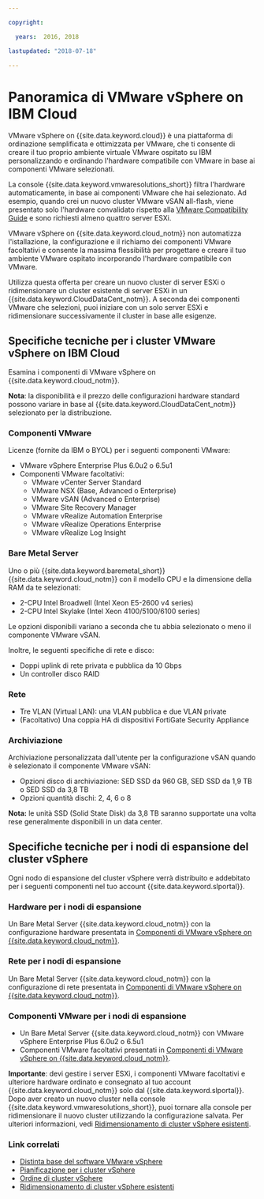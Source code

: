 ```yaml
---

copyright:

  years:  2016, 2018

lastupdated: "2018-07-18"

---
```


# Panoramica di VMware vSphere on IBM Cloud

VMware vSphere on {{site.data.keyword.cloud}} è una piattaforma di ordinazione semplificata e ottimizzata per VMware, che ti consente di creare il tuo proprio ambiente virtuale VMware ospitato su IBM personalizzando e ordinando l'hardware compatibile con VMware in base ai componenti VMware selezionati.

La console {{site.data.keyword.vmwaresolutions_short}} filtra l'hardware automaticamente, in base ai componenti VMware che hai selezionato. Ad esempio, quando crei un nuovo cluster VMware vSAN all-flash, viene presentato solo l'hardware convalidato rispetto alla [VMware Compatibility Guide](https://www.vmware.com/resources/compatibility/search.php) e sono richiesti almeno quattro server ESXi.

VMware vSphere on {{site.data.keyword.cloud_notm}} non automatizza l'istallazione, la configurazione e il richiamo dei componenti VMware facoltativi e consente la massima flessibilità per progettare e creare il tuo ambiente VMware ospitato incorporando l'hardware compatibile con VMware.

Utilizza questa offerta per creare un nuovo cluster di server ESXi o ridimensionare un cluster esistente di server ESXi in un {{site.data.keyword.CloudDataCent_notm}}. A seconda dei componenti VMware che selezioni, puoi iniziare con un solo server ESXi e ridimensionare successivamente il cluster in base alle esigenze.

## Specifiche tecniche per i cluster VMware vSphere on IBM Cloud

Esamina i componenti di VMware vSphere on {{site.data.keyword.cloud_notm}}.

**Nota**: la disponibilità e il prezzo delle configurazioni hardware standard possono variare in base al {{site.data.keyword.CloudDataCent_notm}} selezionato per la distribuzione.

### Componenti VMware

Licenze (fornite da IBM o BYOL) per i seguenti componenti VMware:
* VMware vSphere Enterprise Plus 6.0u2 o 6.5u1
* Componenti VMware facoltativi:
   * VMware vCenter Server Standard
   * VMware NSX (Base, Advanced o Enterprise)
   * VMware vSAN (Advanced o Enterprise)
   * VMware Site Recovery Manager
   * VMware vRealize Automation Enterprise
   * VMware vRealize Operations Enterprise
   * VMware vRealize Log Insight

### Bare Metal Server

Uno o più {{site.data.keyword.baremetal_short}} {{site.data.keyword.cloud_notm}} con il modello CPU e la dimensione della RAM da te selezionati:
* 2-CPU Intel Broadwell (Intel Xeon E5-2600 v4 series)
* 2-CPU Intel Skylake (Intel Xeon 4100/5100/6100 series)

Le opzioni disponibili variano a seconda che tu abbia selezionato o meno il componente VMware vSAN.

Inoltre, le seguenti specifiche di rete e disco:
* Doppi uplink di rete privata e pubblica da 10 Gbps
* Un controller disco RAID

### Rete

* Tre VLAN (Virtual LAN): una VLAN pubblica e due VLAN private
* (Facoltativo) Una coppia HA di dispositivi FortiGate Security Appliance

### Archiviazione

Archiviazione personalizzata dall'utente per la configurazione vSAN quando è selezionato il componente VMware vSAN:
* Opzioni disco di archiviazione:  SED SSD da 960 GB, SED SSD da 1,9 TB o SED SSD da 3,8 TB
* Opzioni quantità dischi: 2, 4, 6 o 8

**Nota:** le unità SSD (Solid State Disk) da 3,8 TB saranno supportate una volta rese generalmente disponibili in un data center.

## Specifiche tecniche per i nodi di espansione del cluster vSphere

Ogni nodo di espansione del cluster vSphere verrà distribuito e addebitato per i seguenti componenti nel tuo account {{site.data.keyword.slportal}}.

### Hardware per i nodi di espansione

Un Bare Metal Server {{site.data.keyword.cloud_notm}} con la configurazione hardware presentata in [Componenti di VMware vSphere on {{site.data.keyword.cloud_notm}}](../vsphere/vs_vsphereclusteroverview.html#components-of-vmware-vsphere-on-ibm-cloud).

### Rete per i nodi di espansione

Un Bare Metal Server {{site.data.keyword.cloud_notm}} con la configurazione di rete presentata in [Componenti di VMware vSphere on {{site.data.keyword.cloud_notm}}](../vsphere/vs_vsphereclusteroverview.html#components-of-vmware-vsphere-on-ibm-cloud).

### Componenti VMware per i nodi di espansione

* Un Bare Metal Server {{site.data.keyword.cloud_notm}} con VMware vSphere Enterprise Plus 6.0u2 o 6.5u1  
* Componenti VMware facoltativi presentati in [Componenti di VMware vSphere on {{site.data.keyword.cloud_notm}}](../vsphere/vs_vsphereclusteroverview.html#components-of-vmware-vsphere-on-ibm-cloud).

**Importante**: devi gestire i server ESXi, i componenti VMware facoltativi e ulteriore hardware ordinato e consegnato al tuo account {{site.data.keyword.cloud_notm}} solo dal {{site.data.keyword.slportal}}. Dopo aver creato un nuovo cluster nella console {{site.data.keyword.vmwaresolutions_short}}, puoi tornare alla console per ridimensionare il nuovo cluster utilizzando la configurazione salvata. Per ulteriori informazioni, vedi [Ridimensionamento di cluster vSphere esistenti](vs_scalingexistingclusters.html).

### Link correlati

* [Distinta base del software VMware vSphere](vs_bom.html)
* [Pianificazione per i cluster vSphere](vs_planning.html)
* [Ordine di cluster vSphere](vs_orderinginstances.html)
* [Ridimensionamento di cluster vSphere esistenti](vs_scalingexistingclusters.html)

